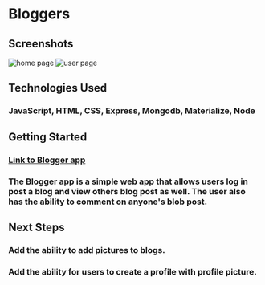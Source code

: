 # Bloggers 

## Screenshots 
![home page](https://i.imgur.com/ryW1UKO.png) 
![user page](https://i.imgur.com/I3t3C6B.png) 

## Technologies Used 
### JavaScript, HTML, CSS, Express, Mongodb, Materialize, Node

## Getting Started 
### [Link to Blogger app](https://afternoon-brook-18298.herokuapp.com/users#) 
### The Blogger app is a simple web app that allows users log in  post a blog and view others blog post as well. The user also has the ability to comment on anyone's blob post. 

## Next Steps 
### Add the ability to add pictures to blogs.
### Add the ability for users to create a profile with profile picture. 
